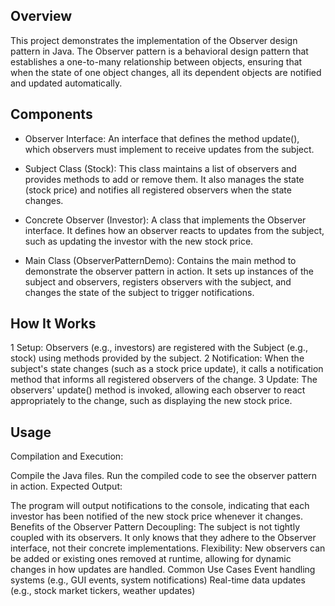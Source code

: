 ## Overview
This project demonstrates the implementation of the Observer design pattern in Java. The Observer pattern is a behavioral design pattern that establishes a one-to-many relationship between objects, ensuring that when the state of one object changes, all its dependent objects are notified and updated automatically.

## Components
* Observer Interface: An interface that defines the method update(), which observers must implement to receive updates from the subject.

* Subject Class (Stock): This class maintains a list of observers and provides methods to add or remove them. It also manages the state (stock price) and notifies all registered observers when the state changes.

* Concrete Observer (Investor): A class that implements the Observer interface. It defines how an observer reacts to updates from the subject, such as updating the investor with the new stock price.

* Main Class (ObserverPatternDemo): Contains the main method to demonstrate the observer pattern in action. It sets up instances of the subject and observers, registers observers with the subject, and changes the state of the subject to trigger notifications.

## How It Works
1 Setup: Observers (e.g., investors) are registered with the Subject (e.g., stock) using methods provided by the subject.
2 Notification: When the subject's state changes (such as a stock price update), it calls a notification method that informs all registered observers of the change.
3 Update: The observers' update() method is invoked, allowing each observer to react appropriately to the change, such as displaying the new stock price.
## Usage
Compilation and Execution:

Compile the Java files.
Run the compiled code to see the observer pattern in action.
Expected Output:

The program will output notifications to the console, indicating that each investor has been notified of the new stock price whenever it changes.
Benefits of the Observer Pattern
Decoupling: The subject is not tightly coupled with its observers. It only knows that they adhere to the Observer interface, not their concrete implementations.
Flexibility: New observers can be added or existing ones removed at runtime, allowing for dynamic changes in how updates are handled.
Common Use Cases
Event handling systems (e.g., GUI events, system notifications)
Real-time data updates (e.g., stock market tickers, weather updates)
